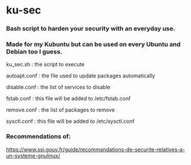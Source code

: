 # ku-sec

### Bash script to harden your security with an everyday use. 

### Made for my Kubuntu but can be used on every Ubuntu and Debian too I guess.

ku_sec.sh : the script to execute

autoapt.conf : the file used to update packages automatically

disable.conf : the list of services to disable

fstab.conf : this file will be added to /etc/fstab.conf

remove.conf : the list of packages to remove

sysctl.conf : this file will be added to /etc/sysctl.conf

### Recommendations of:
https://www.ssi.gouv.fr/guide/recommandations-de-securite-relatives-a-un-systeme-gnulinux/
